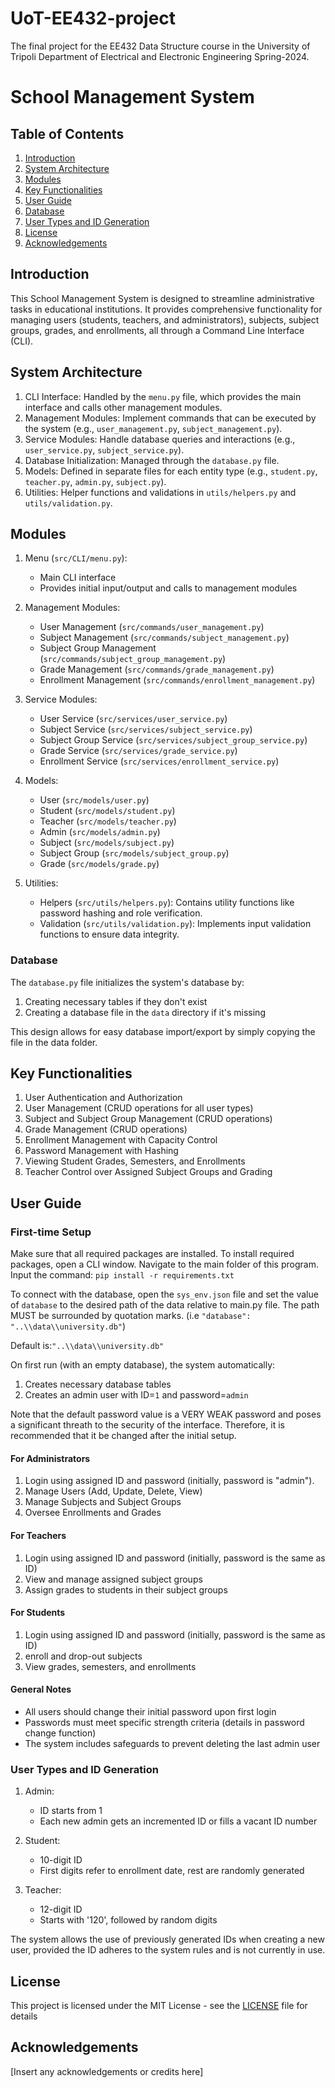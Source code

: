 # UoT-EE432-project
The final project for the EE432 Data Structure course in the University of Tripoli Department of Electrical and Electronic Engineering Spring-2024.
# School Management System

## Table of Contents
1. [Introduction](#introduction)
2. [System Architecture](#system-architecture)
3. [Modules](#modules)
4. [Key Functionalities](#key-functionalities)
5. [User Guide](#user-guide)
6. [Database](#database)
7. [User Types and ID Generation](#user-types-and-id-generation)
8. [License](#license)
9. [Acknowledgements](#acknowledgements)

## Introduction

This School Management System is designed to streamline administrative tasks in educational institutions. It provides comprehensive functionality for managing users (students, teachers, and administrators), subjects, subject groups, grades, and enrollments, all through a Command Line Interface (CLI).

## System Architecture


1. CLI Interface: Handled by the `menu.py` file, which provides the main interface and calls other management modules.
2. Management Modules: Implement commands that can be executed by the system (e.g., `user_management.py`, `subject_management.py`).
3. Service Modules: Handle database queries and interactions (e.g., `user_service.py`, `subject_service.py`).
4. Database Initialization: Managed through the `database.py` file.
5. Models: Defined in separate files for each entity type (e.g., `student.py`, `teacher.py`, `admin.py`, `subject.py`).
6. Utilities: Helper functions and validations in `utils/helpers.py` and `utils/validation.py`.

## Modules

1. Menu (`src/CLI/menu.py`):
   - Main CLI interface
   - Provides initial input/output and calls to management modules

2. Management Modules:
   - User Management (`src/commands/user_management.py`)
   - Subject Management (`src/commands/subject_management.py`)
   - Subject Group Management (`src/commands/subject_group_management.py`)
   - Grade Management (`src/commands/grade_management.py`)
   - Enrollment Management (`src/commands/enrollment_management.py`)

3. Service Modules:
   - User Service (`src/services/user_service.py`)
   - Subject Service (`src/services/subject_service.py`)
   - Subject Group Service (`src/services/subject_group_service.py`)
   - Grade Service (`src/services/grade_service.py`)
   - Enrollment Service (`src/services/enrollment_service.py`)

4. Models:
   - User (`src/models/user.py`)
   - Student (`src/models/student.py`)
   - Teacher (`src/models/teacher.py`)
   - Admin (`src/models/admin.py`)
   - Subject (`src/models/subject.py`)
   - Subject Group (`src/models/subject_group.py`)
   - Grade (`src/models/grade.py`)

5. Utilities:
   - Helpers (`src/utils/helpers.py`): Contains utility functions like password hashing and role verification.
   - Validation (`src/utils/validation.py`): Implements input validation functions to ensure data integrity.

### Database

The `database.py` file initializes the system's database by:
1. Creating necessary tables if they don't exist
2. Creating a database file in the `data` directory if it's missing

This design allows for easy database import/export by simply copying the file in the data folder.

## Key Functionalities

1. User Authentication and Authorization
2. User Management (CRUD operations for all user types)
3. Subject and Subject Group Management (CRUD operations)
4. Grade Management (CRUD operations)
5. Enrollment Management with Capacity Control
6. Password Management with Hashing
7. Viewing Student Grades, Semesters, and Enrollments
8. Teacher Control over Assigned Subject Groups and Grading

## User Guide

### First-time Setup
Make sure that all required packages are installed. To install required packages, open a CLI window. Navigate to the main folder of this program. Input the command:
`pip install -r requirements.txt`

To connect with the database, open the `sys_env.json` file and set the value of `database` to the desired path of the data relative to main.py file. The path MUST be surrounded by quotation marks. (i.e `"database": "..\\data\\university.db"`)

Default is:`"..\\data\\university.db"`

On first run (with an empty database), the system automatically:
1. Creates necessary database tables
2. Creates an admin user with ID=`1` and password=`admin`

Note that the default password value is a VERY WEAK password and poses a significant threath to the security of the interface. Therefore, it is recommended that it be changed after the initial setup.

#### For Administrators

1. Login using assigned ID and password (initially, password is "admin").
2. Manage Users (Add, Update, Delete, View)
3. Manage Subjects and Subject Groups
4. Oversee Enrollments and Grades

#### For Teachers

1. Login using assigned ID and password (initially, password is the same as ID)
2. View and manage assigned subject groups
3. Assign grades to students in their subject groups

#### For Students

1. Login using assigned ID and password (initially, password is the same as ID)
2. enroll and drop-out subjects
3. View grades, semesters, and enrollments

#### General Notes

- All users should change their initial password upon first login
- Passwords must meet specific strength criteria (details in password change function)
- The system includes safeguards to prevent deleting the last admin user

### User Types and ID Generation

1. Admin:
   - ID starts from 1
   - Each new admin gets an incremented ID or fills a vacant ID number

2. Student:
   - 10-digit ID
   - First digits refer to enrollment date, rest are randomly generated

3. Teacher:
   - 12-digit ID
   - Starts with '120', followed by random digits

The system allows the use of previously generated IDs when creating a new user, provided the ID adheres to the system rules and is not currently in use.


## License

This project is licensed under the MIT License - see the [LICENSE](LICENSE) file for details

## Acknowledgements

[Insert any acknowledgements or credits here]
